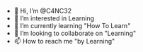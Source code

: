 - 👋 Hi, I’m @C4NC32
- 👀 I’m interested in Learning
- 🌱 I’m currently learning "How To Learn"
- 💞️ I’m looking to collaborate on "Learning"
- 📫 How to reach me "by Learning"

<!---
C4NC32/C4NC32 is a ✨ special ✨ repository because its `README.md` (this file) appears on your GitHub profile.
You can click the Preview link to take a look at your changes.
--->
